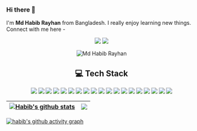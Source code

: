 ### Hi there 👋

I'm **Md Habib Rayhan** from Bangladesh. I really enjoy learning new things. Connect with me here -
<p align="center">
<a href="https://www.facebook.com/habibrayhan.07"><img src="https://img.shields.io/badge/Facebook-1877F2?style=for-the-badge&logo=facebook&logoColor=white"/></a>
<a href="https://www.linkedin.com/in/habibrayhan007"><img src="https://img.shields.io/badge/LinkedIn-0077B5?style=for-the-badge&logo=linkedin&logoColor=white"/></a>
</p>
<p align="center"> <img src="https://komarev.com/ghpvc/?username=habibrayhan007" alt="Md Habib Rayhan" /> </p>

<h2 align="center">💻 Tech Stack</h2> 
<p align="center">
    <img src="https://img.shields.io/badge/React-20232A?style=for-the-badge&logo=react&logoColor=61DAFB"/>
    <img src="https://img.shields.io/badge/React_Native-20232A?style=for-the-badge&logo=react&logoColor=61DAFB"/>
    <img src="https://img.shields.io/badge/JavaScript-323330?style=for-the-badge&logo=javascript&logoColor=F7DF1E"/>
    <img src="https://img.shields.io/badge/TypeScript-3178C6?style=for-the-badge&logo=typescript&logoColor=white"/>
    <img src="https://img.shields.io/badge/HTML5-E34F26?style=for-the-badge&logo=html5&logoColor=white"/>
    <img src="https://img.shields.io/badge/CSS3-1572B6?style=for-the-badge&logo=css3&logoColor=white"/>
    <img src="https://img.shields.io/badge/Bootstrap-563D7C?style=for-the-badge&logo=bootstrap&logoColor=white"/>
    <img src="https://img.shields.io/badge/Tailwind_CSS-38B2AC?style=for-the-badge&logo=tailwind-css&logoColor=white"/>
    <img src="https://img.shields.io/badge/node.js%20-%2343853D.svg?&style=for-the-badge&logo=node.js&logoColor=white"/>
    <img src="https://img.shields.io/badge/Express.js-000000?style=for-the-badge&logo=express&logoColor=white"/>
    <img src="https://img.shields.io/badge/MySQL-005C84?style=for-the-badge&logo=mysql&logoColor=white"/>
    <img src="https://img.shields.io/badge/Microsoft%20SQL%20Server-CC2927?style=for-the-badge&logo=microsoft%20sql%20server&logoColor=white"/>
    <img src="https://img.shields.io/badge/MongoDB-4EA94B?style=for-the-badge&logo=mongodb&logoColor=white"/>
    <img src="https://img.shields.io/badge/firebase-ffca28?style=for-the-badge&logo=firebase&logoColor=black"/>
    <img src="https://img.shields.io/badge/JWT-000000?style=for-the-badge&logo=JSON%20web%20tokens&logoColor=white"/>
    <img src="https://img.shields.io/badge/GIT-E44C30?style=for-the-badge&logo=git&logoColor=white"/>
    <img src="https://img.shields.io/badge/GitHub-100000?style=for-the-badge&logo=github&logoColor=white"/>
    <img src="https://img.shields.io/badge/Visual_Studio_Code-0078D4?style=for-the-badge&logo=visual%20studio%20code&logoColor=white"/>
    <img src="https://img.shields.io/badge/Visual_Studio-5C2D91?style=for-the-badge&logo=visual%20studio&logoColor=white"/>
</p>

| <a href="https://github.com/habibrayhan007/github-readme-stats"><img align="center" src="https://github-readme-stats.vercel.app/api?username=habibrayhan007&theme=buefy&show_icons=true&hide_border=true" alt="Habib's github stats" /></a> | <a href="https://github.com/habibrayhan007/github-readme-stats"><img align="center" src="https://github-readme-stats.vercel.app/api/top-langs/?username=habibrayhan007&layout=compact&theme=buefy&hide_border=true" /></a> |
| ------------- | ------------- |


[![habib's github activity graph](https://activity-graph.herokuapp.com/graph?username=habibrayhan007&theme=react-dark&line=24292e&point=24292e&area=true&hide_border=false)](https://github.com/habibrayhan007)



